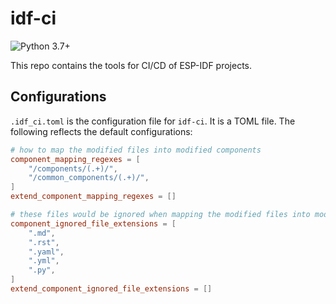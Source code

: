 # idf-ci

![Python 3.7+](https://img.shields.io/pypi/pyversions/idf-ci)

This repo contains the tools for CI/CD of ESP-IDF projects.

## Configurations

`.idf_ci.toml` is the configuration file for `idf-ci`. It is a TOML file. The following reflects the default configurations:

```toml
# how to map the modified files into modified components
component_mapping_regexes = [
    "/components/(.+)/",
    "/common_components/(.+)/",
]
extend_component_mapping_regexes = []

# these files would be ignored when mapping the modified files into modified components
component_ignored_file_extensions = [
    ".md",
    ".rst",
    ".yaml",
    ".yml",
    ".py",
]
extend_component_ignored_file_extensions = []
```
